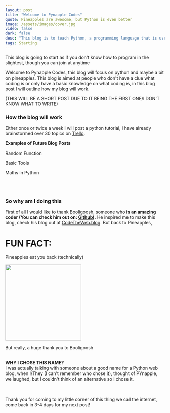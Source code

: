 ```yaml
---
layout: post
title: "Welcome to Pynapple Codes"
quote: Pineapples are awesome, but Python is even better
image: /assets/images/cover.jpg
video: false
dark: false
desc: "This blog is to teach Python, a programming language that is used by professionals and beginners"
tags: Starting
---
```


<div class="message2">This blog is going to start as if you don't know how to program in the slightest, though you can join at anytime</div>


Welcome to Pynapple Codes, this blog will focus on python and maybe a bit on pineapples. This blog is aimed at people who don't have a clue what coding is or only have a basic knowledge on what coding is, in this blog post I will outline how my blog will work. 

<div class="message">(THIS WILL BE A SHORT POST DUE TO IT BEING THE FIRST ONE/I DON'T KNOW WHAT TO WRITE)</div>

### How the blog will work

Either once or twice a week I will post a python tutorial, I have already brainstormed over 30 topics on <a href="https://trello.com" target="_blank">Trello</a>.



<strong>Examples of Future Blog Posts</strong>

Random Function

Basic Tools

Maths in Python


<br>
<br>

### So why am I doing this

First of all I would like to thank <a target="_blank" href="https://booligoosh.github.io">Booligoosh</a>, someone who <strong>is an amazing coder (You can check him out on: <a href="https://github.com/Booligoosh" target="_blank">Github</a>).</strong> He inspired me to make this blog, check his blog out at <a target="_blank" href="https://codetheweb.blog">CodeTheWeb.blog</a>. But back to Pineapples,

<div class="message2">
    <h1>FUN FACT:</h1>
    <p>Pineapples eat you back (technically)</p>
    <img style="height:240px; width:240px;" src="http://cdn.shopify.com/s/files/1/0206/9470/products/Pineapple_Large_5052_resized_dddf2092-66c5-459f-ae9a-bf48a4eb265d_grande.jpeg?v=1441108713">

</div>

But really, a huge thank you to Booligoosh

<br>
<strong>WHY I CHOSE THIS NAME?</strong>
<br>
I was actually talking with someone about a good name for a Python web blog, when I/They (I can't remember who chose it), thought of PYnapple, we laughed, but I couldn't think of an alternative so I chose it.


<br>
<br>
<br>

Thank you for coming to my little corner of this thing we call the internet, come back in 3-4 days for my next post!